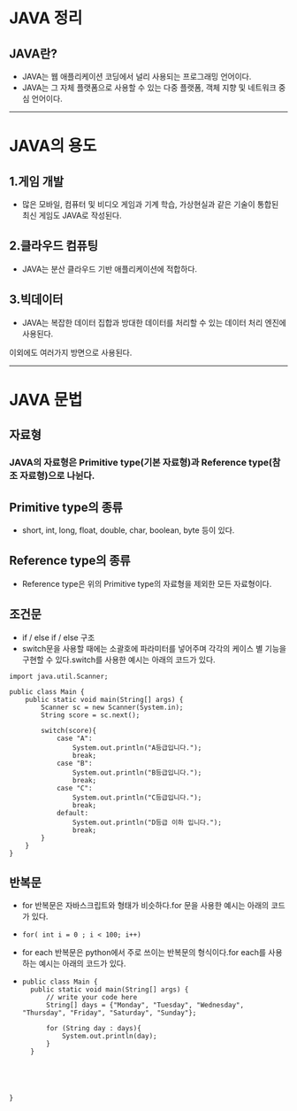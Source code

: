 # JAVA 정리   
## JAVA란?   
+ JAVA는 웹 애플리케이션 코딩에서 널리 사용되는 프로그래밍 언어이다.   
+ JAVA는 그 자체 플랫폼으로 사용할 수 있는 다중 플랫폼, 객체 지향 및 네트워크 중심 언어이다.   
* * *
# JAVA의 용도   
## 1.게임 개발
+ 많은 모바일, 컴퓨터 및 비디오 게임과 기계 학습, 가상현실과 같은 기술이 통합된 최신 게임도 JAVA로 작성된다.
## 2.클라우드 컴퓨팅
+ JAVA는 분산 클라우드 기반 애플리케이션에 적합하다.
## 3.빅데이터
+ JAVA는 복잡한 데이터 집합과 방대한 데이터를 처리할 수 있는 데이터 처리 엔진에 사용된다.

이외에도 여러가지 방면으로 사용된다.
* * *
# JAVA 문법

## 자료형
### JAVA의 자료형은 Primitive type(기본 자료형)과 Reference type(참조 자료형)으로 나뉜다.

## Primitive type의 종류
+ short, int, long, float, double, char, boolean, byte 등이 있다.   
## Reference type의 종류
+ Reference type은 위의 Primitive type의 자료형을 제외한 모든 자료형이다.   

## 조건문
+ if / else if / else 구조   
+ switch문을 사용할 때에는 소괄호에 파라미터를 넣어주며 각각의 케이스 별 기능을 구현할 수 있다.switch를 사용한 예시는 아래의 코드가 있다.
<pre><code>import java.util.Scanner;

public class Main {
    public static void main(String[] args) {
        Scanner sc = new Scanner(System.in);
        String score = sc.next();

        switch(score){
            case "A":
                System.out.println("A등급입니다.");
                break;
            case "B":
                System.out.println("B등급입니다.");
                break;
            case "C":
                System.out.println("C등급입니다.");
                break;
            default:
                System.out.println("D등급 이하 입니다.");
                break;
        }
    }
}</code></pre>

## 반복문
+ for 반복문은 자바스크립트와 형태가 비슷하다.for 문을 사용한 예시는 아래의 코드가 있다.
+ <pre><code>for( int i = 0 ; i < 100; i++)</code></pre>   
+ for each 반복문은 python에서 주로 쓰이는 반복문의 형식이다.for each를 사용하는 예시는 아래의 코드가 있다.
+ <pre><code>public class Main {
    public static void main(String[] args) {
        // write your code here
        String[] days = {"Monday", "Tuesday", "Wednesday", "Thursday", "Friday", "Saturday", "Sunday"};

        for (String day : days){
            System.out.println(day);
        }
    }
}</code><pre>